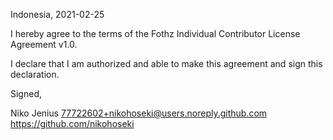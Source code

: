 Indonesia, 2021-02-25

I hereby agree to the terms of the Fothz Individual Contributor License
Agreement v1.0.

I declare that I am authorized and able to make this agreement and sign this
declaration.

Signed,

Niko Jenius 77722602+nikohoseki@users.noreply.github.com https://github.com/nikohoseki
